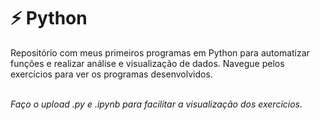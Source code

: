 #  ⚡ Python
<p> Repositório com meus primeiros programas em Python para automatizar funções e realizar análise e visualização de dados. Navegue pelos exercícios para ver os programas desenvolvidos.</p>
<br>
<i>Faço o upload .py e .ipynb para facilitar a visualização dos exercícios.</i>
<br>






